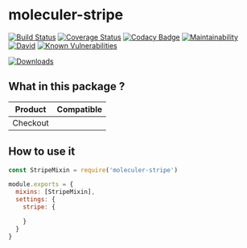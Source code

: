 # moleculer-stripe

[![Build Status](https://travis-ci.org/YourSoftRun/moleculer-stripe.svg?branch=master)](https://travis-ci.org/YourSoftRun/moleculer-stripe)
[![Coverage Status](https://coveralls.io/repos/github/YourSoftRun/moleculer-stripe/badge.svg?branch=master)](https://coveralls.io/github/YourSoftRun/moleculer-stripe?branch=master)
[![Codacy Badge](https://api.codacy.com/project/badge/Grade/9876f0d1a940446cb1aa4531c61d956f)](https://www.codacy.com/app/Hugome/moleculer-stripe?utm_source=github.com&amp;utm_medium=referral&amp;utm_content=YourSoftRun/moleculer-stripe&amp;utm_campaign=Badge_Grade)
[![Maintainability](https://api.codeclimate.com/v1/badges/e3ead65146fb298a850e/maintainability)](https://codeclimate.com/github/YourSoftRun/moleculer-stripe/maintainability)
[![David](https://img.shields.io/david/YourSoftRun/moleculer-stripe.svg)](https://david-dm.org/YourSoftRun/moleculer-stripe)
[![Known Vulnerabilities](https://snyk.io/test/github/YourSoftRun/moleculer-stripe/badge.svg)](https://snyk.io/test/github/YourSoftRun/moleculer-stripe)

[![Downloads](https://img.shields.io/npm/dm/moleculer-stripe.svg)](https://www.npmjs.com/package/moleculer-stripe)

## What in this package ?

| Product        | Compatible |
|----------------|------------|
| Checkout       |            |

## How to use it
```js
const StripeMixin = require('moleculer-stripe')

module.exports = {
  mixins: [StripeMixin],
  settings: {
    stripe: {

    }
  }
}
```
